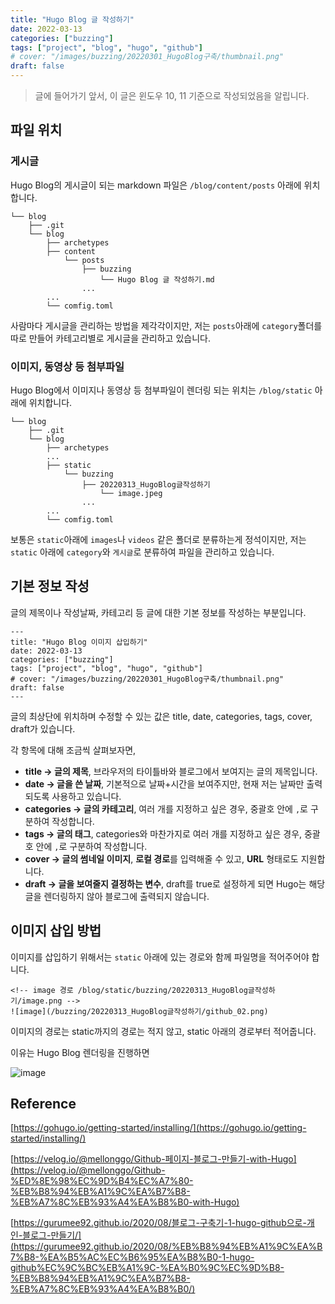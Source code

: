 ```yaml
---
title: "Hugo Blog 글 작성하기"
date: 2022-03-13
categories: ["buzzing"]
tags: ["project", "blog", "hugo", "github"]
# cover: "/images/buzzing/20220301_HugoBlog구축/thumbnail.png"
draft: false
---
```


> 글에 들어가기 앞서, 이 글은 윈도우 10, 11 기준으로 작성되었음을 알립니다.

## 파일 위치

### 게시글
Hugo Blog의 게시글이 되는 markdown 파일은 `/blog/content/posts` 아래에 위치합니다.
```
└── blog
    ├── .git
    └── blog
        ├── archetypes
        ├── content
            └── posts
                ├── buzzing
                    └── Hugo Blog 글 작성하기.md
                ...
        ...
        └── comfig.toml
```
사람마다 게시글을 관리하는 방법을 제각각이지만, 저는 `posts`아래에 `category`폴더를 따로 만들어 카테고리별로 게시글을 관리하고 있습니다.

### 이미지, 동영상 등 첨부파일
Hugo Blog에서 이미지나 동영상 등 첨부파일이 렌더링 되는 위치는 `/blog/static` 아래에 위치합니다.
```
└── blog
    ├── .git
    └── blog
        ├── archetypes
        ...
        ├── static
            └── buzzing
                ├── 20220313_HugoBlog글작성하기
                    └── image.jpeg
                ...
        ...
        └── comfig.toml
```
보통은 `static`아래에 `images`나 `videos` 같은 폴더로 분류하는게 정석이지만, 저는 `static` 아래에 `category`와 `게시글`로 분류하여 파일을 관리하고 있습니다.

## 기본 정보 작성

글의 제목이나 작성날짜, 카테고리 등 글에 대한 기본 정보를 작성하는 부분입니다.
```
---
title: "Hugo Blog 이미지 삽입하기"
date: 2022-03-13
categories: ["buzzing"]
tags: ["project", "blog", "hugo", "github"]
# cover: "/images/buzzing/20220301_HugoBlog구축/thumbnail.png"
draft: false
---
```
글의 최상단에 위치하며 수정할 수 있는 값은 title, date, categories, tags, cover, draft가 있습니다.

각 항목에 대해 조금씩 살펴보자면,
- **title → 글의 제목**, 브라우저의 타이틀바와 블로그에서 보여지는 글의 제목입니다.
- **date → 글을 쓴 날짜**, 기본적으로 날짜+시간을 보여주지만, 현재 저는 날짜만 출력되도록 사용하고 있습니다.
- **categories → 글의 카테고리**, 여러 개를 지정하고 싶은 경우, 중괄호 안에 `,`로 구분하여 작성합니다.
- **tags → 글의 태그**, categories와 마찬가지로 여러 개를 지정하고 싶은 경우, 중괄호 안에 `,`로 구분하여 작성합니다.
- **cover → 글의 썸네일 이미지**, **로컬 경로**를 입력해줄 수 있고, **URL** 형태로도 지원합니다.
- **draft → 글을 보여줄지 결정하는 변수**, draft를 true로 설정하게 되면 Hugo는 해당 글을 렌더링하지 않아 블로그에 출력되지 않습니다.

## 이미지 삽입 방법

이미지를 삽입하기 위해서는 `static` 아래에 있는 경로와 함께 파일명을 적어주어야 합니다.

```
<!-- image 경로 /blog/static/buzzing/20220313_HugoBlog글작성하기/image.png -->
![image](/buzzing/20220313_HugoBlog글작성하기/github_02.png)
```
이미지의 경로는 static까지의 경로는 적지 않고, static 아래의 경로부터 적어줍니다.

이유는 Hugo Blog 렌더링을 진행하면 

![image](/buzzing/20220313_HugoBlog글작성하기/github_02.png)


## Reference
[https://gohugo.io/getting-started/installing/](https://gohugo.io/getting-started/installing/)

[https://velog.io/@mellonggo/Github-페이지-블로그-만들기-with-Hugo](https://velog.io/@mellonggo/Github-%ED%8E%98%EC%9D%B4%EC%A7%80-%EB%B8%94%EB%A1%9C%EA%B7%B8-%EB%A7%8C%EB%93%A4%EA%B8%B0-with-Hugo)

[https://gurumee92.github.io/2020/08/블로그-구축기-1-hugo-github으로-개인-블로그-만들기/](https://gurumee92.github.io/2020/08/%EB%B8%94%EB%A1%9C%EA%B7%B8-%EA%B5%AC%EC%B6%95%EA%B8%B0-1-hugo-github%EC%9C%BC%EB%A1%9C-%EA%B0%9C%EC%9D%B8-%EB%B8%94%EB%A1%9C%EA%B7%B8-%EB%A7%8C%EB%93%A4%EA%B8%B0/)